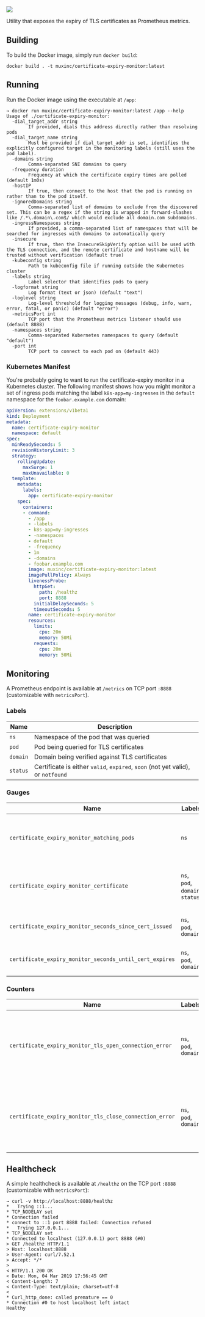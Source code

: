 <img src="https://banner.mux.dev/?text=TLS%20Expiry%20Monitor" />

Utility that exposes the expiry of TLS certificates as Prometheus metrics.

## Building
To build the Docker image, simply run `docker build`:
```
docker build . -t muxinc/certificate-expiry-monitor:latest
```

## Running
Run the Docker image using the executable at `/app`:
```
→ docker run muxinc/certificate-expiry-monitor:latest /app --help
Usage of ./certificate-expiry-monitor:
  -dial_target_addr string
        If provided, dials this address directly rather than resolving pods
  -dial_target_name string
        Must be provided if dial_target_addr is set, identifies the explicitly configured target in the monitoring labels (still uses the pod label).
  -domains string
        Comma-separated SNI domains to query
  -frequency duration
        Frequency at which the certificate expiry times are polled (default 1m0s)
  -hostIP
        If true, then connect to the host that the pod is running on rather than to the pod itself.
  -ignoredDomains string
        Comma-separated list of domains to exclude from the discovered set. This can be a regex if the string is wrapped in forward-slashes like /.*\.domain\.com$/ which would exclude all domain.com subdomains.
  -ingressNamespaces string
        If provided, a comma-separated list of namespaces that will be searched for ingresses with domains to automatically query
  -insecure
        If true, then the InsecureSkipVerify option will be used with the TLS connection, and the remote certificate and hostname will be trusted without verification (default true)
  -kubeconfig string
        Path to kubeconfig file if running outside the Kubernetes cluster
  -labels string
        Label selector that identifies pods to query
  -logformat string
        Log format (text or json) (default "text")
  -loglevel string
        Log-level threshold for logging messages (debug, info, warn, error, fatal, or panic) (default "error")
  -metricsPort int
        TCP port that the Prometheus metrics listener should use (default 8888)
  -namespaces string
        Comma-separated Kubernetes namespaces to query (default "default")
  -port int
        TCP port to connect to each pod on (default 443)
```

### Kubernetes Manifest
You're probably going to want to run the certificate-expiry monitor in a Kubernetes cluster. The following manifest shows how you might monitor a set of ingress pods matching the label `k8s-app=my-ingresses` in the `default` namespace for the `foobar.example.com` domain:

```yaml
apiVersion: extensions/v1beta1
kind: Deployment
metadata:
  name: certificate-expiry-monitor
  namespace: default
spec:
  minReadySeconds: 5
  revisionHistoryLimit: 3
  strategy:
    rollingUpdate:
      maxSurge: 1
      maxUnavailable: 0
  template:
    metadata:
      labels:
        app: certificate-expiry-monitor
    spec:
      containers:
      - command:
        - /app
        - -labels
        - k8s-app=my-ingresses
        - -namespaces
        - default
        - -frequency
        - 1m
        - -domains
        - foobar.example.com
        image: muxinc/certificate-expiry-monitor:latest
        imagePullPolicy: Always
        livenessProbe:
          httpGet:
            path: /healthz
            port: 8888
          initialDelaySeconds: 5
          timeoutSeconds: 5
        name: certificate-expiry-monitor
        resources:
          limits:
            cpu: 20m
            memory: 50Mi
          requests:
            cpu: 20m
            memory: 50Mi
```

## Monitoring
A Prometheus endpoint is available at `/metrics` on TCP port `:8888` (customizable with `metricsPort`).

### Labels
| Name  | Description  |
|---|---|
| `ns` | Namespace of the pod that was queried |
| `pod` | Pod being queried for TLS certificates |
| `domain` | Domain being verified against TLS certificates |
| `status` | Certificate is either `valid`, `expired`, `soon` (not yet valid), or `notfound` |

### Gauges
| Name  | Labels | Description  |
|---|---|---|
| `certificate_expiry_monitor_matching_pods` | `ns` | Number of pods that match the label filter in a namespace  |
| `certificate_expiry_monitor_certificate`  | `ns`, `pod`, `domain`, `status` | Number of pods with a certificate in a given status for the domain |
| `certificate_expiry_monitor_seconds_since_cert_issued`  | `ns`, `pod`, `domain` | Seconds since the certificate was issued  |
| `certificate_expiry_monitor_seconds_until_cert_expires`  | `ns`, `pod`, `domain` | Seconds until the certificate expires  |

### Counters
| Name  | Labels | Description  |
|---|---|---|
| `certificate_expiry_monitor_tls_open_connection_error`  | `ns`, `pod`, `domain` | Number of times an error occurred while opening a TLS connection to a pod |
| `certificate_expiry_monitor_tls_close_connection_error`  | `ns`, `pod`, `domain` | Number of times an error occurred while closing a TLS connection to a pod |

## Healthcheck
A simple healthcheck is available at `/healthz` on the TCP port `:8888` (customizable with `metricsPort`):

```
→ curl -v http://localhost:8888/healthz
*   Trying ::1...
* TCP_NODELAY set
* Connection failed
* connect to ::1 port 8888 failed: Connection refused
*   Trying 127.0.0.1...
* TCP_NODELAY set
* Connected to localhost (127.0.0.1) port 8888 (#0)
> GET /healthz HTTP/1.1
> Host: localhost:8888
> User-Agent: curl/7.52.1
> Accept: */*
>
< HTTP/1.1 200 OK
< Date: Mon, 04 Mar 2019 17:56:45 GMT
< Content-Length: 7
< Content-Type: text/plain; charset=utf-8
<
* Curl_http_done: called premature == 0
* Connection #0 to host localhost left intact
Healthy
```
